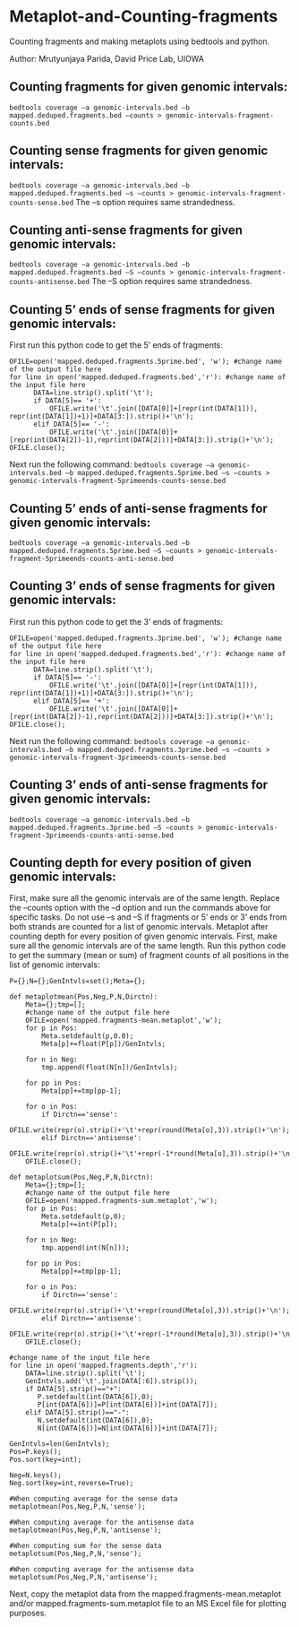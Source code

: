 # Metaplot-and-Counting-fragments
Counting fragments and making metaplots using bedtools and python.

Author: Mrutyunjaya Parida, David Price Lab, UIOWA

## Counting fragments for given genomic intervals:

```bedtools coverage –a genomic-intervals.bed –b mapped.deduped.fragments.bed –counts > genomic-intervals-fragment-counts.bed```

## Counting sense fragments for given genomic intervals:

```bedtools coverage –a genomic-intervals.bed –b mapped.deduped.fragments.bed –s –counts > genomic-intervals-fragment-counts-sense.bed```
The –s option requires same strandedness.

## Counting anti-sense fragments for given genomic intervals:

```bedtools coverage –a genomic-intervals.bed –b mapped.deduped.fragments.bed –S –counts > genomic-intervals-fragment-counts-antisense.bed```
The –S option requires same strandedness.

## Counting 5’ ends of sense fragments for given genomic intervals:

First run this python code to get the 5’ ends of fragments: 
```
OFILE=open('mapped.deduped.fragments.5prime.bed', 'w'); #change name of the output file here
for line in open('mapped.deduped.fragments.bed','r'): #change name of the input file here
      DATA=line.strip().split('\t');
      if DATA[5]== '+':
          OFILE.write('\t'.join([DATA[0]]+[repr(int(DATA[1])), repr(int(DATA[1])+1)]+DATA[3:]).strip()+'\n');
      elif DATA[5]== '-':
          OFILE.write('\t'.join([DATA[0]]+[repr(int(DATA[2])-1),repr(int(DATA[2]))]+DATA[3:]).strip()+'\n');
OFILE.close();
```
Next run the following command:
```bedtools coverage –a genomic-intervals.bed –b mapped.deduped.fragments.5prime.bed –s –counts > genomic-intervals-fragment-5primeends-counts-sense.bed```

## Counting 5’ ends of anti-sense fragments for given genomic intervals:

```bedtools coverage –a genomic-intervals.bed –b mapped.deduped.fragments.5prime.bed –S –counts > genomic-intervals-fragment-5primeends-counts-anti-sense.bed```

## Counting 3’ ends of sense fragments for given genomic intervals:

First run this python code to get the 3’ ends of fragments: 
```
OFILE=open('mapped.deduped.fragments.3prime.bed', 'w'); #change name of the output file here
for line in open('mapped.deduped.fragments.bed','r'): #change name of the input file here
      DATA=line.strip().split('\t');
      if DATA[5]== '-':
          OFILE.write('\t'.join([DATA[0]]+[repr(int(DATA[1])), repr(int(DATA[1])+1)]+DATA[3:]).strip()+'\n');
      elif DATA[5]== '+':
          OFILE.write('\t'.join([DATA[0]]+[repr(int(DATA[2])-1),repr(int(DATA[2]))]+DATA[3:]).strip()+'\n');
OFILE.close();
```
Next run the following command:
```bedtools coverage –a genomic-intervals.bed –b mapped.deduped.fragments.3prime.bed –s –counts > genomic-intervals-fragment-3primeends-counts-sense.bed```

## Counting 3’ ends of anti-sense fragments for given genomic intervals:

```bedtools coverage –a genomic-intervals.bed –b mapped.deduped.fragments.3prime.bed –S –counts > genomic-intervals-fragment-3primeends-counts-anti-sense.bed```

## Counting depth for every position of given genomic intervals:

First, make sure all the genomic intervals are of the same length.
Replace the –counts option with the –d option and run the commands above for specific tasks. Do not use –s and –S if fragments or 5’ ends or 3’ ends from both strands are counted for a list of genomic intervals.
Metaplot after counting depth for every position of given genomic intervals.
First, make sure all the genomic intervals are of the same length.
Run this python code to get the summary (mean or sum) of fragment counts of all positions in the list of genomic intervals:
```
P={};N={};GenIntvls=set();Meta={};

def metaplotmean(Pos,Neg,P,N,Dirctn):
    Meta={};tmp=[];
    #change name of the output file here
    OFILE=open('mapped.fragments-mean.metaplot','w');
    for p in Pos:
        Meta.setdefault(p,0.0);
        Meta[p]+=float(P[p])/GenIntvls;

    for n in Neg:
        tmp.append(float(N[n])/GenIntvls);

    for pp in Pos:
        Meta[pp]+=tmp[pp-1];

    for o in Pos:
        if Dirctn=='sense':
            OFILE.write(repr(o).strip()+'\t'+repr(round(Meta[o],3)).strip()+'\n');
        elif Dirctn=='antisense':
            OFILE.write(repr(o).strip()+'\t'+repr(-1*round(Meta[o],3)).strip()+'\n');
    OFILE.close();

def metaplotsum(Pos,Neg,P,N,Dirctn):
    Meta={};tmp=[];
    #change name of the output file here
    OFILE=open('mapped.fragments-sum.metaplot','w');
    for p in Pos:
        Meta.setdefault(p,0);
        Meta[p]+=int(P[p]);

    for n in Neg:
        tmp.append(int(N[n]));

    for pp in Pos:
        Meta[pp]+=tmp[pp-1];

    for o in Pos:
        if Dirctn=='sense':
            OFILE.write(repr(o).strip()+'\t'+repr(round(Meta[o],3)).strip()+'\n');
        elif Dirctn=='antisense':
            OFILE.write(repr(o).strip()+'\t'+repr(-1*round(Meta[o],3)).strip()+'\n');
    OFILE.close();
    
#change name of the input file here
for line in open('mapped.fragments.depth','r'):
    DATA=line.strip().split('\t');
    GenIntvls.add('\t'.join(DATA[:6]).strip());
    if DATA[5].strip()=="+":
       P.setdefault(int(DATA[6]),0);
       P[int(DATA[6])]=P[int(DATA[6])]+int(DATA[7]);
    elif DATA[5].strip()=="-":
       N.setdefault(int(DATA[6]),0);
       N[int(DATA[6])]=N[int(DATA[6])]+int(DATA[7]);

GenIntvls=len(GenIntvls);
Pos=P.keys();
Pos.sort(key=int);

Neg=N.keys();
Neg.sort(key=int,reverse=True);

#When computing average for the sense data
metaplotmean(Pos,Neg,P,N,'sense');

#When computing average for the antisense data
metaplotmean(Pos,Neg,P,N,'antisense');

#When computing sum for the sense data
metaplotsum(Pos,Neg,P,N,'sense');

#When computing average for the antisense data
metaplotsum(Pos,Neg,P,N,'antisense');
```

Next, copy the metaplot data from the mapped.fragments-mean.metaplot and/or mapped.fragments-sum.metaplot file to an MS Excel file for plotting purposes. 
